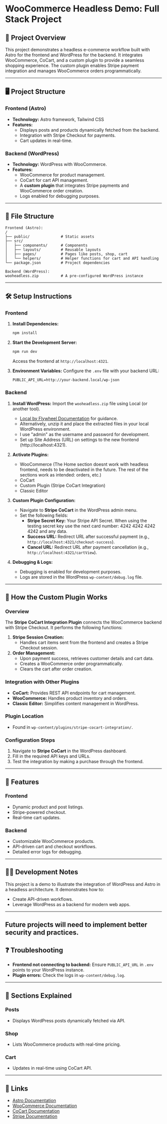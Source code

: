 # WooCommerce Headless Demo: Full Stack Project

## 🚀 Project Overview

This project demonstrates a headless e-commerce workflow built with Astro for the frontend and WordPress for the backend. It integrates WooCommerce, CoCart, and a custom plugin to provide a seamless shopping experience. The custom plugin enables Stripe payment integration and manages WooCommerce orders programmatically.

---

## 🖥️ Project Structure

### Frontend (Astro)
- **Technology:** Astro framework, Tailwind CSS
- **Features:**
  - Displays posts and products dynamically fetched from the backend.
  - Integration with Stripe Checkout for payments.
  - Cart updates in real-time.

### Backend (WordPress)
- **Technology:** WordPress with WooCommerce.
- **Features:**
  - WooCommerce for product management.
  - CoCart for cart API management.
  - A **custom plugin** that integrates Stripe payments and WooCommerce order creation.
  - Logs enabled for debugging purposes.

---

## 📂 File Structure

```plaintext
Frontend (Astro):
/
├── public/              # Static assets
├── src/
│   ├── components/      # Components
│   ├── layouts/         # Reusable layouts
│   ├── pages/           # Pages like posts, shop, cart
│   └── helpers/         # Helper functions for cart and API handling
└── package.json         # Project dependencies

Backend (WordPress):
wooheadless.zip          # A pre-configured WordPress instance
```

---

## 🛠️ Setup Instructions

### Frontend
1. **Install Dependencies:**
   ```bash
   npm install
   ```
2. **Start the Development Server:**
   ```bash
   npm run dev
   ```
   Access the frontend at `http://localhost:4321`.

3. **Environment Variables:**
   Configure the `.env` file with your backend URL:
   ```plaintext
   PUBLIC_API_URL=http://your-backend.local/wp-json
   ```

### Backend
1. **Install WordPress:**
   Import the `wooheadless.zip` file using Local (or another tool).
   - [Local by Flywheel Documentation](https://localwp.com/help-docs/) for guidance.
   - Alternatively, unzip it and place the extracted files in your local WordPress environment.
   - I use "admin" as the username and password for development.
   - Set up Site Address (URL) on settings to the new frontend (http://localhost:4321). 

2. **Activate Plugins:**
   - WooCommerce (The Home section doesnt work with headless frontend, needs to be deactivated in the future. The rest of the sections work as intended: orders, etc.)
   - CoCart
   - Custom Plugin (Stripe CoCart Integration)
   - Classic Editor

3. **Custom Plugin Configuration:**
   - Navigate to **Stripe CoCart** in the WordPress admin menu.
   - Set the following fields:
     - **Stripe Secret Key:** Your Stripe API Secret. When using the testing secret key use the next card number: 4242 4242 4242 4242 and any data. 
     - **Success URL:** Redirect URL after successful payment (e.g., `http://localhost:4321/checkout-success`).
     - **Cancel URL:** Redirect URL after payment cancellation (e.g., `http://localhost:4321/cartView`).

4. **Debugging & Logs:**
   - Debugging is enabled for development purposes.
   - Logs are stored in the WordPress `wp-content/debug.log` file.

---

## 🧩 How the Custom Plugin Works

### Overview
The **Stripe CoCart Integration Plugin** connects the WooCommerce backend with Stripe Checkout. It performs the following functions:
1. **Stripe Session Creation:**
   - Handles cart items sent from the frontend and creates a Stripe Checkout session.
2. **Order Management:**
   - Upon payment success, retrieves customer details and cart data.
   - Creates a WooCommerce order programmatically.
   - Clears the cart after order creation.

### Integration with Other Plugins
- **CoCart:** Provides REST API endpoints for cart management.
- **WooCommerce:** Handles product inventory and orders.
- **Classic Editor:** Simplifies content management in WordPress.

### Plugin Location
- Found in `wp-content/plugins/stripe-cocart-integration/`.

### Configuration Steps
1. Navigate to **Stripe CoCart** in the WordPress dashboard.
2. Fill in the required API keys and URLs.
3. Test the integration by making a purchase through the frontend.

---

## 🎨 Features

### Frontend
- Dynamic product and post listings.
- Stripe-powered checkout.
- Real-time cart updates.

### Backend
- Customizable WooCommerce products.
- API-driven cart and checkout workflows.
- Detailed error logs for debugging.

---

## 🧑‍💻 Development Notes

This project is a demo to illustrate the integration of WordPress and Astro in a headless architecture. It demonstrates how to:
- Create API-driven workflows.
- Leverage WordPress as a backend for modern web apps.
---
Future projects will need to implement better security and practices. 
---

## ❓ Troubleshooting
- **Frontend not connecting to backend:** Ensure `PUBLIC_API_URL` in `.env` points to your WordPress instance.
- **Plugin errors:** Check the logs in `wp-content/debug.log`.

---

## 🛒 Sections Explained

### Posts
- Displays WordPress posts dynamically fetched via API.

### Shop
- Lists WooCommerce products with real-time pricing.

### Cart
- Updates in real-time using CoCart API.

---

## 🔗 Links
- [Astro Documentation](https://docs.astro.build/)
- [WooCommerce Documentation](https://woocommerce.com/documentation/)
- [CoCart Documentation](https://cocart.dev/)
- [Stripe Documentation](https://stripe.com/docs/)
